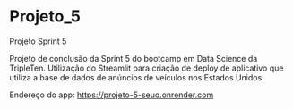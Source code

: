 # Projeto_5
Projeto Sprint 5

Projeto de conclusão da Sprint 5 do bootcamp em Data Science da TripleTen.
Utilização do Streamlit para criação de deploy de aplicativo que utiliza a base de dados de anúncios de veículos nos Estados Unidos.

Endereço do app: https://projeto-5-seuo.onrender.com